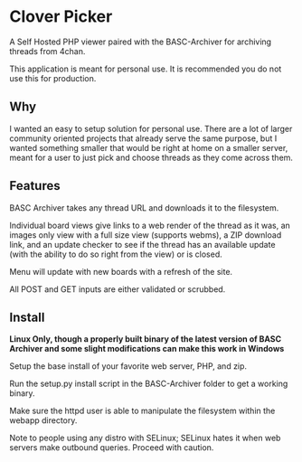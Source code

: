 Clover Picker
=============

A Self Hosted PHP viewer paired with the BASC-Archiver for archiving threads from 4chan.

This application is meant for personal use. It is recommended you do not use this for production.

Why
---

I wanted an easy to setup solution for personal use. There are a lot of larger community oriented projects that already serve the same purpose, but I wanted something smaller that would be right at home on a smaller server, meant for a user to just pick and choose threads as they come across them.

Features
--------

BASC Archiver takes any thread URL and downloads it to the filesystem.

Individual board views give links to a web render of the thread as it was, an images only view with a full size view (supports webms), a ZIP download link, and an update checker to see if the thread has an available update (with the ability to do so right from the view) or is closed.

Menu will update with new boards with a refresh of the site.

All POST and GET inputs are either validated or scrubbed.

Install
-------

**Linux Only, though a properly built binary of the latest version of BASC Archiver and some slight modifications can make this work in Windows**

Setup the base install of your favorite web server, PHP, and zip.

Run the setup.py install script in the BASC-Archiver folder to get a working binary.

Make sure the httpd user is able to manipulate the filesystem within the webapp directory.

Note to people using any distro with SELinux; SELinux hates it when web servers make outbound queries. Proceed with caution. 